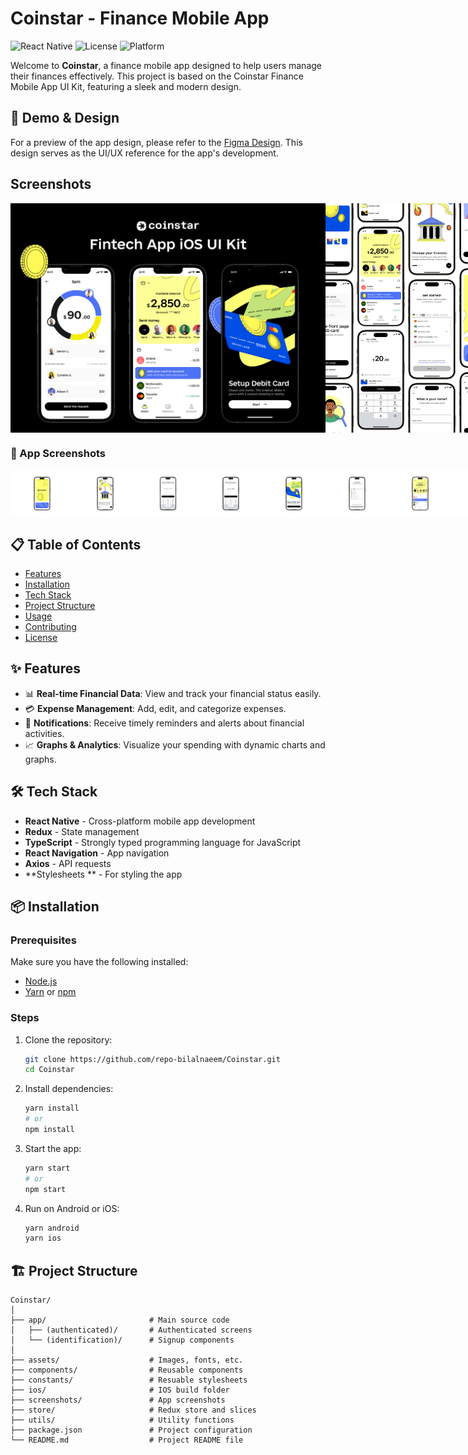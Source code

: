 # Coinstar - Finance Mobile App

![React Native](https://img.shields.io/badge/React%20Native-v0.71.0-blue)
![License](https://img.shields.io/badge/license-MIT-green)
![Platform](https://img.shields.io/badge/platform-iOS%20|%20Android-lightgrey)

Welcome to **Coinstar**, a finance mobile app designed to help users manage their finances effectively. This project is based on the Coinstar Finance Mobile App UI Kit, featuring a sleek and modern design.

## 🚀 Demo & Design

For a preview of the app design, please refer to the [Figma Design](<https://www.figma.com/design/KEDcxW9t9UIAEYKkXZbKKL/Coinstar---Finance-Mobile-App-UI-Kit-(Community)?node-id=1020-89887&t=INEmeiBw912hoK0m-1>). This design serves as the UI/UX reference for the app's development.

## Screenshots

<div style="display: flex; flex-direction: 'row';">
<img src="./screenshots/Thumbnail.png" width=100%>
<img src="./screenshots/Thumbnail-2.png" width=100%>
</div>

### 📱 App Screenshots

<div style="display: flex; flex-direction: 'row';">
<img src="./screenshots/1.png" width=20%>
<img src="./screenshots/2.png" width=20%>
<img src="./screenshots/3.png" width=20%>
<img src="./screenshots/4.png" width=20%>
<img src="./screenshots/5.png" width=20%>
<img src="./screenshots/6.png" width=20%>
<img src="./screenshots/7.png" width=20%>
<img src="./screenshots/8.png" width=20%>
<img src="./screenshots/9.png" width=20%>
<img src="./screenshots/10.png" width=20%>
<img src="./screenshots/11.png" width=20%>
</div>


## 📋 Table of Contents

- [Features](#features)
- [Installation](#installation)
- [Tech Stack](#tech-stack)
- [Project Structure](#project-structure)
- [Usage](#usage)
- [Contributing](#contributing)
- [License](#license)

## ✨ Features

- 📊 **Real-time Financial Data**: View and track your financial status easily.
- 💳 **Expense Management**: Add, edit, and categorize expenses.
- 🔔 **Notifications**: Receive timely reminders and alerts about financial activities.
- 📈 **Graphs & Analytics**: Visualize your spending with dynamic charts and graphs.

## 🛠 Tech Stack

- **React Native** - Cross-platform mobile app development
- **Redux** - State management
- **TypeScript** - Strongly typed programming language for JavaScript
- **React Navigation** - App navigation
- **Axios** - API requests
- **Stylesheets ** - For styling the app

## 📦 Installation

### Prerequisites

Make sure you have the following installed:

- [Node.js](https://nodejs.org/)
- [Yarn](https://yarnpkg.com/) or [npm](https://www.npmjs.com/)

### Steps

1. Clone the repository:

   ```bash
   git clone https://github.com/repo-bilalnaeem/Coinstar.git
   cd Coinstar
   ```

2. Install dependencies:

   ```bash
   yarn install
   # or
   npm install
   ```

3. Start the app:

   ```bash
   yarn start
   # or
   npm start
   ```

4. Run on Android or iOS:

   ```bash
   yarn android
   yarn ios
   ```

## 🏗 Project Structure

```plaintext
Coinstar/
│
├── app/                       # Main source code
│   ├── (authenticated)/       # Authenticated screens
│   └── (identification)/      # Signup components
│
├── assets/                    # Images, fonts, etc.
├── components/                # Reusable components
├── constants/                 # Resuable stylesheets
├── ios/                       # IOS build folder
├── screenshots/               # App screenshots
├── store/                     # Redux store and slices
├── utils/                     # Utility functions
├── package.json               # Project configuration
└── README.md                  # Project README file
```
